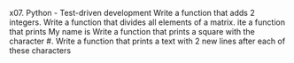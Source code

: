 x07. Python - Test-driven development Write a function that adds 2 integers. Write a function that divides all elements of a matrix. ite a function that prints My name is Write a function that prints a square with the character #. Write a function that prints a text with 2 new lines after each of these characters
